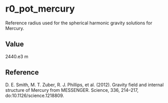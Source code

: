 # r0_pot_mercury

Reference radius used for the spherical harmonic gravity solutions for Mercury.

## Value

2440.e3 m 

## Reference

D. E. Smith, M. T. Zuber, R. J. Phillips, et al. (2012). Gravity field and internal structure of Mercury from MESSENGER. Science, 336, 214–217, do:10.1126/science.1218809.


